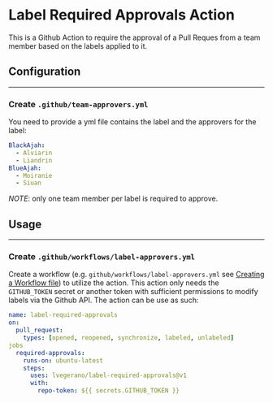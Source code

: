 # Label Required Approvals Action

This is a Github Action to require the approval of a Pull Reques from a team member based on the labels applied to it.

## Configuration

---

### Create `.github/team-approvers.yml`

You need to provide a yml file contains the label and the approvers for the label:

```yml
BlackAjah:
  - Alviarin
  - Liandrin
BlueAjah:
  - Moiranie
  - Siuan
```

_NOTE_: only one team member per label is required to approve.

## Usage

---

### Create `.github/workflows/label-approvers.yml`

Create a workflow (e.g. `github/workflows/label-approvers.yml` see [Creating a Workflow file](https://help.github.com/en/articles/configuring-a-workflow#creating-a-workflow-file)) to utilize the action. This action only needs the `GITHUB_TOKEN` secret or another token with sufficient permissions to modify labels via the Github API. The action can be use as such:

```yml
name: label-required-approvals
on:
  pull_request:
    types: [opened, reopened, synchronize, labeled, unlabeled]
jobs
  required-approvals:
    runs-on: ubuntu-latest
    steps:
      uses: lvegerano/label-required-approvals@v1
      with:
        repo-token: ${{ secrets.GITHUB_TOKEN }}
```
